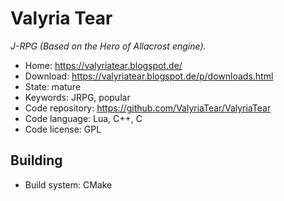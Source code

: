 # Valyria Tear

_J-RPG (Based on the Hero of Allacrost engine)._

- Home: https://valyriatear.blogspot.de/
- Download: https://valyriatear.blogspot.de/p/downloads.html
- State: mature
- Keywords: JRPG, popular
- Code repository: https://github.com/ValyriaTear/ValyriaTear
- Code language: Lua, C++, C
- Code license: GPL

## Building

- Build system: CMake

